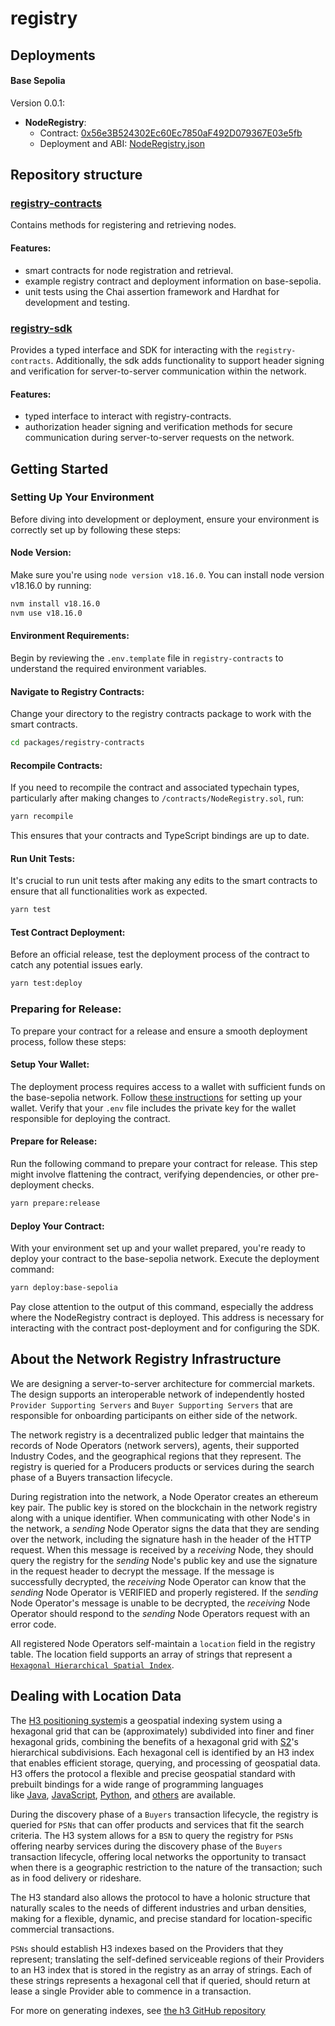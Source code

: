 # registry


## Deployments
#### Base Sepolia

Version 0.0.1:
* **NodeRegistry**:
  * Contract: [0x56e3B524302Ec60Ec7850aF492D079367E03e5fb](https://sepolia.basescan.org/address/0x56e3B524302Ec60Ec7850aF492D079367E03e5fb)
  * Deployment and ABI: [NodeRegistry.json](./packages/registry-contracts/deployments/base-sepolia/NodeRegistry.json)

## Repository structure

### [registry-contracts](./packages/registry-contracts/README.md)
Contains methods for registering and retrieving nodes.

#### Features:
- smart contracts for node registration and retrieval.
- example registry contract and deployment information on base-sepolia.
- unit tests using the Chai assertion framework and Hardhat for development and testing.

### [registry-sdk](./packages/registry-sdk//README.md)
Provides a typed interface and SDK for interacting with the `registry-contracts`. Additionally, the sdk adds functionality to support header signing and verification for server-to-server communication within the network.

#### Features:
- typed interface to interact with registry-contracts.
- authorization header signing and verification methods for secure communication during server-to-server requests on the network.

## Getting Started 

### Setting Up Your Environment
Before diving into development or deployment, ensure your environment is correctly set up by following these steps:

#### Node Version:
Make sure you're using `node version v18.16.0`. You can install node version v18.16.0 by running:
```bash
nvm install v18.16.0
nvm use v18.16.0
```

#### Environment Requirements: 
Begin by reviewing the `.env.template` file in `registry-contracts` to understand the required environment variables. 

#### Navigate to Registry Contracts: 
Change your directory to the registry contracts package to work with the smart contracts.

```sh
cd packages/registry-contracts
```

#### Recompile Contracts: 
If you need to recompile the contract and associated typechain types, particularly after making changes to `/contracts/NodeRegistry.sol`, run:

```sh
yarn recompile
```

This ensures that your contracts and TypeScript bindings are up to date.

#### Run Unit Tests: 
It's crucial to run unit tests after making any edits to the smart contracts to ensure that all functionalities work as expected.


```sh
yarn test
```
#### Test Contract Deployment: 
Before an official release, test the deployment process of the contract to catch any potential issues early.

```sh
yarn test:deploy
```

### Preparing for Release: 
To prepare your contract for a release and ensure a smooth deployment process, follow these steps:

#### Setup Your Wallet: 
The deployment process requires access to a wallet with sufficient funds on the base-sepolia network. Follow [these instructions](https://www.coinbase.com/wallet) for setting up your wallet. Verify that your `.env` file includes the private key for the wallet responsible for deploying the contract.

#### Prepare for Release: 
Run the following command to prepare your contract for release. This step might involve flattening the contract, verifying dependencies, or other pre-deployment checks.

```sh
yarn prepare:release
```

#### Deploy Your Contract:
With your environment set up and your wallet prepared, you're ready to deploy your contract to the base-sepolia network. Execute the deployment command:

```sh
yarn deploy:base-sepolia
```
Pay close attention to the output of this command, especially the address where the NodeRegistry contract is deployed. This address is necessary for interacting with the contract post-deployment and for configuring the SDK.


## About the Network Registry Infrastructure
We are designing a server-to-server architecture for commercial markets. The design supports an interoperable network of independently hosted `Provider Supporting Servers` and `Buyer Supporting Servers` that are responsible for onboarding participants on either side of the network.

The network registry is a decentralized public ledger that maintains the records of Node Operators (network servers), agents, their supported Industry Codes, and the geographical regions that they represent. The registry is queried for a Producers products or services during the search phase of a Buyers transaction lifecycle. 

During registration into the network, a Node Operator creates an ethereum key pair. The public key is stored on the blockchain in the network registry along with a unique identifier. When communicating with other Node's in the network, a *sending* Node Operator signs the data that they are sending over the network, including the signature hash in the header of the HTTP request. When this message is received by a *receiving* Node, they should query the registry for the *sending* Node's public key and use the signature in the request header to decrypt the message. If the message is successfully decrypted, the *receiving* Node Operator can know that the *sending* Node Operator is VERIFIED and properly registered. If the *sending* Node Operator's message is unable to be decrypted, the *receiving* Node Operator should respond to the *sending* Node Operators request with an error code. 

All registered Node Operators self-maintain a `location` field in the registry table. The location field supports an array of strings that represent a [`Hexagonal Hierarchical Spatial Index`](https://github.com/uber/h3). 


## Dealing with Location Data
The [H3 positioning system](https://github.com/uber/h3)is a geospatial indexing system using a hexagonal grid that can be (approximately) subdivided into finer and finer hexagonal grids, combining the benefits of a hexagonal grid with [S2](https://code.google.com/archive/p/s2-geometry-library/)'s hierarchical subdivisions. Each hexagonal cell is identified by an H3 index that enables efficient storage, querying, and processing of geospatial data. H3 offers the protocol a flexible and precise geospatial standard with prebuilt bindings for a wide range of programming languages like [Java](https://github.com/uber/h3-java), [JavaScript](https://github.com/uber/h3-js), [Python](https://github.com/uber/h3-py), and [others](https://h3geo.org/docs/community/bindings) are available.

During the discovery phase of a `Buyers` transaction lifecycle, the registry is queried for `PSNs` that can offer products and services that fit the search criteria. The H3 system allows for a `BSN` to query the registry for `PSNs` offering nearby services during the discovery phase of the `Buyers` transaction lifecycle, offering local networks the opportunity to transact when there is a geographic restriction to the nature of the transaction; such as in food delivery or rideshare. 

The H3 standard also allows the protocol to have a holonic structure that naturally scales to the needs of different industries and urban densities, making for a flexible, dynamic, and precise standard for location-specific commercial transactions.

`PSNs` should establish H3 indexes based on the Providers that they represent; translating the self-defined serviceable regions of their Providers to an H3 index that is stored in the registry as an array of strings. Each of these strings represents a hexagonal cell that if queried, should return at lease a single Provider able to commence in a transaction.

For more on generating indexes, see [the h3 GitHub repository](https://github.com/uber/h3?tab=readme-ov-file) 
